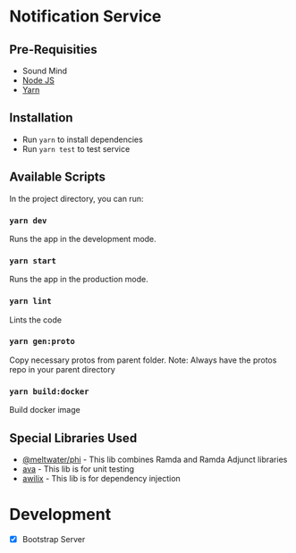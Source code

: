 # Notification Service


## Pre-Requisities
- Sound Mind
- [Node JS](https://nodejs.org/en/download/)
- [Yarn](https://classic.yarnpkg.com/en/docs/install/#mac-stable)

## Installation
- Run `yarn` to install dependencies
- Run `yarn test` to test service

## Available Scripts
In the project directory, you can run:

### `yarn dev`

Runs the app in the development mode.

### `yarn start`

Runs the app in the production mode.

### `yarn lint`

Lints the code

### `yarn gen:proto`

Copy necessary protos from parent folder. Note: Always have the protos repo in your parent directory

### `yarn build:docker`

Build docker image


## Special Libraries Used
- [@meltwater/phi](https://github.com/meltwater/phi) - This lib combines Ramda and Ramda Adjunct libraries
- [ava](https://github.com/avajs/ava) - This lib is for unit testing
- [awilix](https://github.com/jeffijoe/awilix) - This lib is for dependency injection

# Development

- [x] Bootstrap Server